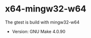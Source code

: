 x64-mingw32-w64
========================

The gtest is build with mingw32-w64 
 - Version: GNU Make 4.0.90

